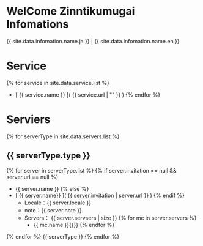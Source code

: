 # WelCome Zinntikumugai Infomations

{{ site.data.infomation.name.ja }} | {{ site.data.infomation.name.en }}

# Service

{% for service in site.data.service.list %}
- [ {{ service.name }} ]( {{ service.url | "" }} )
{% endfor %}

# Serviers

{% for serverType in site.data.servers.list %}
## {{ serverType.type }}

{% for server in serverType.list %}
{% if server.invitation == null && server.url == null %}
- {{ server.name }}
{% else %}
- [ {{ server.name}} ]( {{ server.invitation | server.url }} )
{% endif %}
    - Locale：{{ server.locale }}
    - note：{{ server.note }}
    - Servers： {{ server.servsers | size }}
{% for mc in server.servers %}
        - {{ mc.name }}{{}}
{% endfor %}

{% endfor %}
{{ serverType }}
{% endfor %}